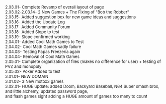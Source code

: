 <html>
<head>
<title><FONT SIZE=4>
  UPDATE LOG
</FONT></title>
</head>
<body> <FONT SIZE=2>
  2.03.01- Complete Revamp of overall layout of page <BR>
  2.03.02-2.03.14- 2 New Games + The Fixing of "Bob the Robber" <BR>
  2.03.15- Added suggestion box for new game ideas and suggestions <BR>
  2.03.16- Added the Update Log <BR>
  2.03.17- Added Community Forum <BR>
  2.03.18- Added Slope to test <BR>
  2.03.19- Slope confirmed working <BR>
  2.04.01- Added Cool Math Games to Test <BR>
  2.04.02- Cool Math Games sadly failure <BR>
  2.04.03- Testing Papas Freezeria again <BR>
  2.04.04- Removal of Cool Math Games <BR>
  2.05.01- Complete organization of files (makes no difference for user) + testing of PVZ and monopoly <BR>
  2.05.02- Poker Added to test <BR>
  3.01.01- NEW DOMAIN <BR>
  3.01.02- 3 New motox3 games <BR>
  3.02.01- HUGE update: added Doom, Backyard Baseball, N64 Super smash bros, and little alchemy, updated password page,  <BR>and flash games sight adding a HUGE amount of games too many to count
</FONT>
</body>
</html>
